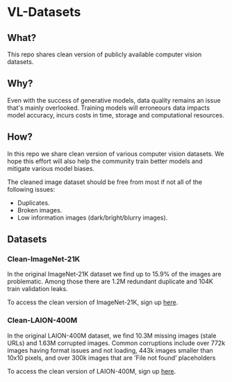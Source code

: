 # VL-Datasets

## What?
This repo shares clean version of publicly available computer vision datasets.

## Why?
Even with the success of generative models, data quality remains an issue that's mainly overlooked.
Training models will erroneours data impacts model accuracy, incurs costs in time, storage and computational resources.

## How?
In this repo we share clean version of various computer vision datasets. We hope this effort will also help the community train better models and mitigate various model biases.

The cleaned image dataset should be free from most if not all of the following issues:

+ Duplicates.
+ Broken images.
+ Low information images (dark/bright/blurry images).

## Datasets

### Clean-ImageNet-21K
In the original ImageNet-21K dataset we find up to 15.9% of the images are problematic. Among those there are 1.2M redundant duplicate and 104K train validation leaks.

To access the clean version of ImageNet-21K, sign up [here](https://forms.gle/khZpAGUQJeqgRwwo7).

### Clean-LAION-400M
In the original LAION-400M dataset, we find 10.3M missing images (stale URLs) and 1.63M corrupted images. Common corruptions include over 772k images
having format issues and not loading, 443k images smaller
than 10x10 pixels, and over 300k images that are ’File not
found’ placeholders

To access the clean version of LAION-400M, sign up [here](https://forms.gle/khZpAGUQJeqgRwwo7).
